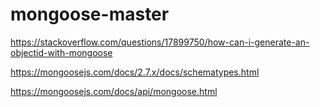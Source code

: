 # mongoose-master

https://stackoverflow.com/questions/17899750/how-can-i-generate-an-objectid-with-mongoose

https://mongoosejs.com/docs/2.7.x/docs/schematypes.html

https://mongoosejs.com/docs/api/mongoose.html
